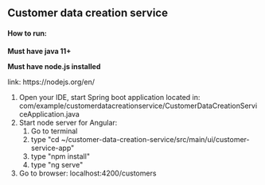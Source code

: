 <h2>Customer data creation service</h2>

<h4>How to run:</h4>

<strong>Must have java 11+</strong>

<strong>Must have node.js installed</strong>
<p>link: https://nodejs.org/en/</p>

<ol>
  <li>Open your IDE, start Spring boot application located in:
com/example/customerdatacreationservice/CustomerDataCreationServiceApplication.java
</li>
  <li>Start node server for Angular:
<ol>
      <li>Go to terminal </li>
      <li>type "cd ~/customer-data-creation-service/src/main/ui/customer-service-app"</li>
      <li>type "npm install"</li>
      <li>type "ng serve"</li>
    </ol>
  </li>
  <li>
    Go to browser: localhost:4200/customers
  </li>
</ol>
